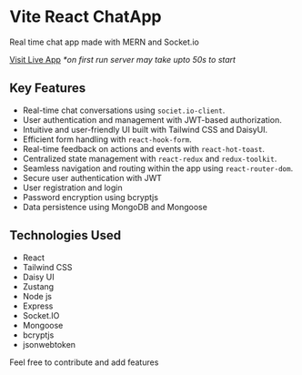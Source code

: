 # Vite React ChatApp

Real time chat app made with MERN and Socket.io

[Visit Live App](https://chat-app-r2oe.onrender.com)
_\*on first run server may take upto 50s to start_

## Key Features

- Real-time chat conversations using `societ.io-client`.
- User authentication and management with JWT-based authorization.
- Intuitive and user-friendly UI built with Tailwind CSS and DaisyUI.
- Efficient form handling with `react-hook-form`.
- Real-time feedback on actions and events with `react-hot-toast`.
- Centralized state management with `react-redux` and `redux-toolkit`.
- Seamless navigation and routing within the app using `react-router-dom`.
- Secure user authentication with JWT
- User registration and login
- Password encryption using bcryptjs
- Data persistence using MongoDB and Mongoose

## Technologies Used

- React
- Tailwind CSS
- Daisy UI
- Zustang
- Node js
- Express
- Socket.IO
- Mongoose
- bcryptjs
- jsonwebtoken

Feel free to contribute and add features

  
